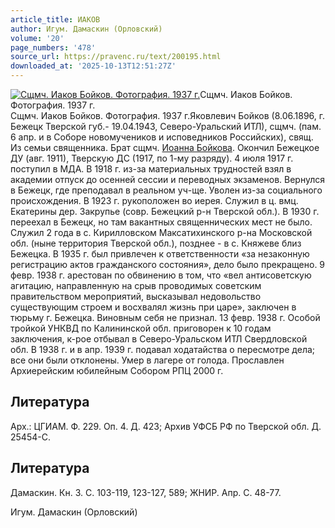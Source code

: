 ```yaml
---
article_title: ИАКОВ
author: Игум. Дамаскин (Орловский)
volume: '20'
page_numbers: '478'
source_url: https://pravenc.ru/text/200195.html
downloaded_at: '2025-10-13T12:51:27Z'
---
```


[![Сщмч. Иаков Бойков. Фотография. 1937 г.](https://pravenc.ru/data/455/504/1234/i200.jpg "Кликните для увеличения картинки")](https://pravenc.ru/data/455/504/1234/i400.jpg)Сщмч. Иаков Бойков. Фотография. 1937 г.  
Сщмч. Иаков Бойков. Фотография. 1937 г.Яковлевич Бойков (8.06.1896, г. Бежецк Тверской губ.- 19.04.1943, Северо-Уральский ИТЛ), сщмч. (пам. 6 апр. и в Соборе новомучеников и исповедников Российских), свящ. Из семьи священника. Брат сщмч. [Иоанна Бойкова](<https://pravenc.ru/text/Иоанна Бойкова.html>). Окончил Бежецкое ДУ (авг. 1911), Тверскую ДС (1917, по 1-му разряду). 4 июля 1917 г. поступил в МДА. В 1918 г. из-за материальных трудностей взял в академии отпуск до осенней сессии и переводных экзаменов. Вернулся в Бежецк, где преподавал в реальном уч-ще. Уволен из-за социального происхождения. В 1923 г. рукоположен во иерея. Служил в ц. вмц. Екатерины дер. Закрупье (совр. Бежецкий р-н Тверской обл.). В 1930 г. переехал в Бежецк, но там вакантных священнических мест не было. Служил 2 года в с. Кирилловском Максатихинского р-на Московской обл. (ныне территория Тверской обл.), позднее - в с. Княжеве близ Бежецка. В 1935 г. был привлечен к ответственности «за незаконную регистрацию актов гражданского состояния», дело было прекращено. 9 февр. 1938 г. арестован по обвинению в том, что «вел антисоветскую агитацию, направленную на срыв проводимых советским правительством мероприятий, высказывал недовольство существующим строем и восхвалял жизнь при царе», заключен в тюрьму г. Бежецка. Виновным себя не признал. 13 февр. 1938 г. Особой тройкой УНКВД по Калининской обл. приговорен к 10 годам заключения, к-рое отбывал в Северо-Уральском ИТЛ Свердловской обл. В 1938 г. и в апр. 1939 г. подавал ходатайства о пересмотре дела; все они были отклонены. Умер в лагере от голода. Прославлен Архиерейским юбилейным Собором РПЦ 2000 г.

## Литература

Арх.: ЦГИАМ. Ф. 229. Оп. 4. Д. 423; Архив УФСБ РФ по Тверской обл. Д. 25454-С.

## Литература

Дамаскин. Кн. 3. С. 103-119, 123-127, 589; ЖНИР. Апр. С. 48-77.

Игум. Дамаскин (Орловский)
